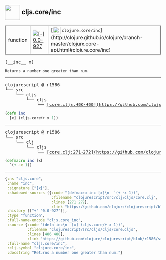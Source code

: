 ## <img width="48px" valign="middle" src="http://i.imgur.com/Hi20huC.png"> cljs.core/inc

 <table border="1">
<tr>
<td>function</td>
<td><a href="https://github.com/cljsinfo/api-refs/tree/0.0-927"><img valign="middle" alt="[+] 0.0-927" src="https://img.shields.io/badge/+-0.0--927-lightgrey.svg"></a> </td>
<td>
[<img height="24px" valign="middle" src="http://i.imgur.com/1GjPKvB.png"> <samp>clojure.core/inc</samp>](http://clojure.github.io/clojure/branch-master/clojure.core-api.html#clojure.core/inc)
</td>
</tr>
</table>

 <samp>
(__inc__ x)<br>
</samp>

```
Returns a number one greater than num.
```

---

 <pre>
clojurescript @ r1586
└── src
    └── cljs
        └── cljs
            └── <ins>[core.cljs:486-488](https://github.com/clojure/clojurescript/blob/r1586/src/cljs/cljs/core.cljs#L486-L488)</ins>
</pre>

```clj
(defn inc
  [x] (cljs.core/+ x 1))
```


---

 <pre>
clojurescript @ r1586
└── src
    └── clj
        └── cljs
            └── <ins>[core.clj:271-272](https://github.com/clojure/clojurescript/blob/r1586/src/clj/cljs/core.clj#L271-L272)</ins>
</pre>

```clj
(defmacro inc [x]
  `(+ ~x 1))
```

---

```clj
{:ns "cljs.core",
 :name "inc",
 :signature ["[x]"],
 :shadowed-sources ({:code "(defmacro inc [x]\n  `(+ ~x 1))",
                     :filename "clojurescript/src/clj/cljs/core.clj",
                     :lines [271 272],
                     :link "https://github.com/clojure/clojurescript/blob/r1586/src/clj/cljs/core.clj#L271-L272"}),
 :history [["+" "0.0-927"]],
 :type "function",
 :full-name-encode "cljs.core_inc",
 :source {:code "(defn inc\n  [x] (cljs.core/+ x 1))",
          :filename "clojurescript/src/cljs/cljs/core.cljs",
          :lines [486 488],
          :link "https://github.com/clojure/clojurescript/blob/r1586/src/cljs/cljs/core.cljs#L486-L488"},
 :full-name "cljs.core/inc",
 :clj-symbol "clojure.core/inc",
 :docstring "Returns a number one greater than num."}

```

